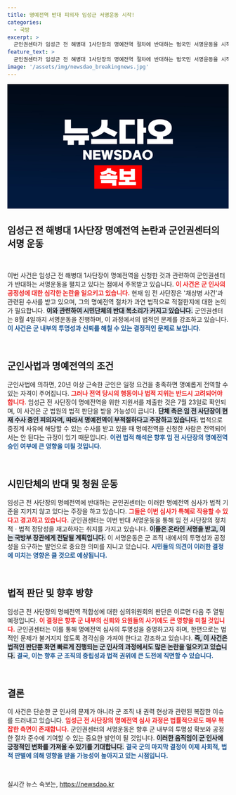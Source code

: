```yaml
---
title: 명예전역 반대 피의자 임성근 서명운동 시작!
categories:
  - 국방
excerpt: >
  군인권센터가 임성근 전 해병대 1사단장의 명예전역 절차에 반대하는 범국민 서명운동을 시작합니다. 수사 중인 피의자가 특혜를 받을 가능성에 대한 우려가 커지고 있는 가운데, 8월 4일까지 온라인 서명에 참여하여 정의를 지키세요!
feature_text: >
  군인권센터가 임성근 전 해병대 1사단장의 명예전역 절차에 반대하는 범국민 서명운동을 시작합니다. 수사 중인 피의자가 특혜를 받을 가능성에 대한 우려가 커지고 있는 가운데, 8월 4일까지 온라인 서명에 참여하여 정의를 지키세요!
image: '/assets/img/newsdao_breakingnews.jpg'
---
```


<p><img src="/assets/img/newsdao_breakingnews.jpg" alt="implanttips 속보" /></p>

<h2 data-ke-size="size26">임성근 전 해병대 1사단장 명예전역 논란과 군인권센터의 서명 운동</h2>

<p data-ke-size="size16">&nbsp;</p>

<p>이번 사건은 임성근 전 해병대 1사단장이 명예전역을 신청한 것과 관련하여 군인권센터가 반대하는 서명운동을 펼치고 있다는 점에서 주목받고 있습니다. <b><span style="color: #ee2323;">이 사건은 군 인사의 공정성에 대한 심각한 논란을 일으키고 있습니다.</span></b> 현재 임 전 사단장은 '채상병 사건'과 관련된 수사를 받고 있으며, 그의 명예전역 절차가 과연 법적으로 적절한지에 대한 논의가 필요합니다. <b><span style="background-color: #21538527;">이와 관련하여 시민단체의 반대 목소리가 커지고 있습니다.</span></b> 군인권센터는 8월 4일까지 서명운동을 진행하며, 이 과정에서의 법적인 문제를 강조하고 있습니다. <b><span style="color: #1a5490;">이 사건은 군 내부의 투명성과 신뢰를 해칠 수 있는 결정적인 문제로 보입니다.</span></b></p>

<p data-ke-size="size16">&nbsp;</p>

<h2 data-ke-size="size26">군인사법과 명예전역의 조건</h2>

<p data-ke-size="size16"></p>

<p>군인사법에 의하면, 20년 이상 근속한 군인은 일정 요건을 충족하면 명예롭게 전역할 수 있는 자격이 주어집니다. <b><span style="color: #ee2323;">그러나 전역 당시의 행동이나 법적 지위는 반드시 고려되어야 합니다.</span></b> 임성근 전 사단장이 명예전역을 위한 지원서를 제출한 것은 7월 23일로 확인되며, 이 사건은 군 법원의 법적 판단을 받을 가능성이 큽니다. <b><span style="background-color: #21538527;">단체 측은 임 전 사단장이 현재 수사 중인 피의자며, 따라서 명예전역이 부적절하다고 주장하고 있습니다.</span></b> 법적으로 중징계 사유에 해당할 수 있는 수사를 받고 있을 때 명예전역을 신청한 사람은 전역되어서는 안 된다는 규정이 있기 때문입니다. <b><span style="color: #1a5490;">이런 법적 해석은 향후 임 전 사단장의 명예전역 승인 여부에 큰 영향을 미칠 것입니다.</span></b></p>

<p data-ke-size="size16">&nbsp;</p>

<h2 data-ke-size="size26">시민단체의 반대 및 청원 운동</h2>

<p data-ke-size="size16"></p>

<p>임성근 전 사단장의 명예전역에 반대하는 군인권센터는 이러한 명예전역 심사가 법적 기준을 지키지 않고 있다는 주장을 하고 있습니다. <b><span style="color: #ee2323;">그들은 이번 심사가 특혜로 작용할 수 있다고 경고하고 있습니다.</span></b> 군인권센터는 이번 반대 서명운동을 통해 임 전 사단장의 정치적ㆍ법적 정당성을 재고하자는 취지를 가지고 있습니다. <b><span style="background-color: #21538527;">이들은 온라인 서명을 받고, 이는 국방부 장관에게 전달될 계획입니다.</span></b> 이 서명운동은 군 조직 내에서의 투명성과 공정성을 요구하는 발언으로 중요한 의미를 지니고 있습니다. <b><span style="color: #1a5490;">시민들의 의견이 이러한 결정에 미치는 영향은 클 것으로 예상됩니다.</span></b></p>

<p data-ke-size="size16">&nbsp;</p>

<h2 data-ke-size="size26">법적 판단 및 향후 방향</h2>

<p data-ke-size="size16"></p>

<p>임성근 전 사단장의 명예전역 적합성에 대한 심의위원회의 판단은 이르면 다음 주 열릴 예정입니다. <b><span style="color: #ee2323;">이 결정은 향후 군 내부의 신뢰와 요원들의 사기에도 큰 영향을 미칠 것입니다.</span></b> 군인권센터는 이를 통해 명예전역 심사의 투명성을 증명하고자 하며, 한편으로는 법적인 문제가 불거지지 않도록 경각심을 가져야 한다고 강조하고 있습니다. <b><span style="background-color: #21538527;">즉, 이 사건은 법적인 판단뿐 화면 빠르게 진행되는 군 인사의 과정에서도 많은 논란을 일으키고 있습니다.</span></b> <b><span style="color: #1a5490;">결국, 이는 향후 군 조직의 중립성과 법적 권위에 큰 도전에 직면할 수 있습니다.</span></b></p>

<p data-ke-size="size16">&nbsp;</p>

<h2 data-ke-size="size26">결론</h2>

<p data-ke-size="size16"></p>

<p>이 사건은 단순한 군 인사의 문제가 아니라 군 조직 내 권력 현상과 관련된 복잡한 이슈를 드러내고 있습니다. <b><span style="color: #ee2323;">임성근 전 사단장의 명예전역 심사 과정은 법률적으로도 매우 복잡한 측면이 존재합니다.</span></b> 군인권센터의 서명운동은 향후 군 내부의 투명성 확보와 공정한 절차 준수에 기여할 수 있는 중요한 발언이 될 것입니다. <b><span style="background-color: #21538527;">이러한 움직임이 군 인사에 긍정적인 변화를 가져올 수 있기를 기대합니다.</span></b> <b><span style="color: #1a5490;">결국 군의 마지막 결정이 이제 사회적, 법적 판별에 의해 영향을 받을 가능성이 높아지고 있는 시점입니다.</span></b></p>

<p data-ke-size="size16">&nbsp;</p>
실시간 뉴스 속보는, <a href="https://newsdao.kr" rel="dofollow">https://newsdao.kr</a>



